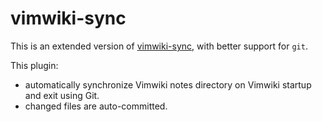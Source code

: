 vimwiki-sync
============

This is an extended version of [vimwiki-sync](#), with better support for `git`.

This plugin:

 - automatically synchronize Vimwiki notes directory on Vimwiki startup and exit using Git.
 - changed files are auto-committed.
